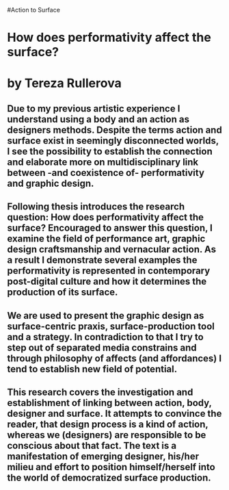 #Action to Surface
# How does performativity affect the surface?
# by Tereza Rullerova

## Due to my previous artistic experience I understand using a body and an action as designers methods. Despite the terms action and surface exist in seemingly disconnected worlds, I see the possibility to establish the connection and elaborate more on multidisciplinary link between -and coexistence of- performativity and graphic design. ##

## Following thesis introduces the research question: How does performativity affect the surface? Encouraged to answer this question, I examine the field of performance art, graphic design craftsmanship and vernacular action. As a result I demonstrate several examples the performativity is represented in contemporary post-digital culture and how it determines the production of its surface. ##

## We are used to present the graphic design as surface-centric praxis, surface-production tool and a strategy. In contradiction to that I try to step out of separated media constrains and through philosophy of affects (and affordances) I tend to establish new field of potential. ##

## This research covers the investigation and establishment of linking between action, body, designer and surface. It attempts to convince the reader, that design process is a kind of action, whereas we (designers) are responsible to be conscious about that fact. The text is a manifestation of emerging designer, his/her milieu and effort to position himself/herself into the world of democratized surface production. ##

